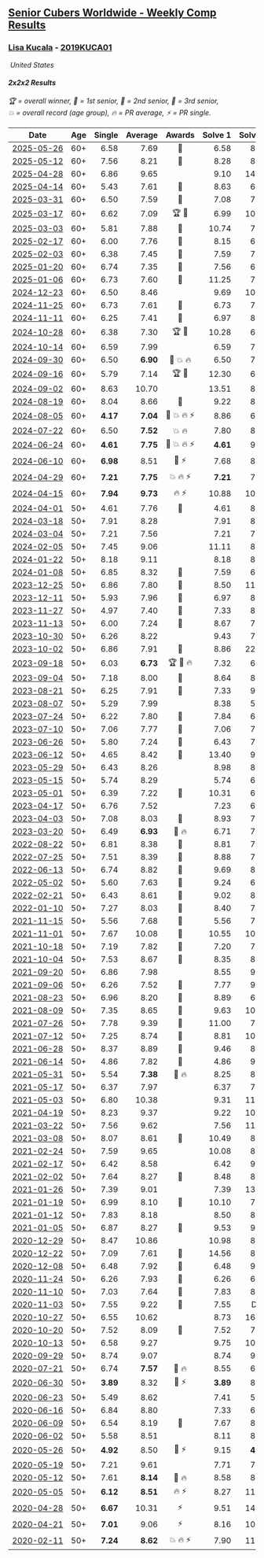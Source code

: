 <style>table {white-space: nowrap;}</style>
<link rel="stylesheet" type="text/css" href="/scw-comp/css/flags.css" />

## [Senior Cubers Worldwide - Weekly Comp Results](/scw-comp/results/)
### [Lisa Kucala](README.md) - [2019KUCA01](https://www.worldcubeassociation.org/persons/2019KUCA01?event=222)

<i class="flag flag-US" />&nbsp;United States

#### 2x2x2 Results

<span style="white-space: nowrap;">🏆 = overall winner</span>, <span style="white-space: nowrap;">🥇 = 1st senior</span>, <span style="white-space: nowrap;">🥈 = 2nd senior</span>, <span style="white-space: nowrap;">🥉 = 3rd senior</span>, <span style="white-space: nowrap;">💥 = overall record (age group)</span>, <span style="white-space: nowrap;">🔥 = PR average</span>, <span style="white-space: nowrap;">⚡ = PR single</span>.

| Date | Age | Single | Average | Awards | Solve 1 | Solve 2 | Solve 3 | Solve 4 | Solve 5 | Video |
| :--: | :--: | --: | --: | :--: | --: | --: | --: | --: | --: | :-- |
| [2025-05-26](../../results/2025-05-26/222.md) | 60+ | 6.58 | 7.69 | 🥈 | 6.58 | 8.36 | 7.79 | 7.37 | 7.92 | [Desktop](https://www.facebook.com/events/2135590763616965/permalink/2146588355850539) / [Mobile](https://m.facebook.com/events/2135590763616965?view=permalink&id=2146588355850539) |
| [2025-05-12](../../results/2025-05-12/222.md) | 60+ | 7.56 | 8.21 | 🥉 | 8.28 | 8.28 | 8.16 | 7.56 | 8.18 | [Desktop](https://www.facebook.com/events/1716950522530027/permalink/1724012591823820) / [Mobile](https://m.facebook.com/events/1716950522530027?view=permalink&id=1724012591823820) |
| [2025-04-28](../../results/2025-04-28/222.md) | 60+ | 6.86 | 9.65 |  | 9.10 | 14.31 | 11.23 | 8.63 | 6.86 | [Desktop](https://www.facebook.com/events/1398919087967450/permalink/1406837907175568) / [Mobile](https://m.facebook.com/events/1398919087967450?view=permalink&id=1406837907175568) |
| [2025-04-14](../../results/2025-04-14/222.md) | 60+ | 5.43 | 7.61 | 🥉 | 8.63 | 6.50 | 5.43 | 8.62 | 7.70 | [Desktop](https://www.facebook.com/events/686757560572325/permalink/696706769577404) / [Mobile](https://m.facebook.com/events/686757560572325?view=permalink&id=696706769577404) |
| [2025-03-31](../../results/2025-03-31/222.md) | 60+ | 6.50 | 7.59 | 🥈 | 7.08 | 7.06 | 10.17 | 8.64 | 6.50 | [Desktop](https://www.facebook.com/events/952001183807395/permalink/962300949444085) / [Mobile](https://m.facebook.com/events/952001183807395?view=permalink&id=962300949444085) |
| [2025-03-17](../../results/2025-03-17/222.md) | 60+ | 6.62 | 7.09 | 🏆 🥇 | 6.99 | 10.55 | 6.85 | 6.62 | 7.44 | [Desktop](https://www.facebook.com/events/4062322140668303/permalink/4076132362620614) / [Mobile](https://m.facebook.com/events/4062322140668303?view=permalink&id=4076132362620614) |
| [2025-03-03](../../results/2025-03-03/222.md) | 60+ | 5.81 | 7.88 | 🥈 | 10.74 | 7.56 | 5.81 | 6.74 | 9.34 | [Desktop](https://www.facebook.com/events/1685594042052171/permalink/1694353141176261) / [Mobile](https://m.facebook.com/events/1685594042052171?view=permalink&id=1694353141176261) |
| [2025-02-17](../../results/2025-02-17/222.md) | 60+ | 6.00 | 7.76 | 🥈 | 8.15 | 6.00 | 8.15 | 8.16 | 6.98 | [Desktop](https://www.facebook.com/events/1147070173669130/permalink/1157133902662757) / [Mobile](https://m.facebook.com/events/1147070173669130?view=permalink&id=1157133902662757) |
| [2025-02-03](../../results/2025-02-03/222.md) | 60+ | 6.38 | 7.45 | 🥉 | 7.59 | 7.56 | 7.21 | 6.38 | 8.63 | [Desktop](https://www.facebook.com/events/595481126781396/permalink/606095862386589) / [Mobile](https://m.facebook.com/events/595481126781396?view=permalink&id=606095862386589) |
| [2025-01-20](../../results/2025-01-20/222.md) | 60+ | 6.74 | 7.35 | 🥇 | 7.56 | 6.74 | 7.48 | 11.20 | 7.00 | [Desktop](https://www.facebook.com/events/918940140419097/permalink/928621972784247) / [Mobile](https://m.facebook.com/events/918940140419097?view=permalink&id=928621972784247) |
| [2025-01-06](../../results/2025-01-06/222.md) | 60+ | 6.73 | 7.60 | 🥈 | 11.25 | 7.32 | 6.73 | 7.21 | 8.27 | [Desktop](https://www.facebook.com/events/595415366757855/permalink/605662602399798) / [Mobile](https://m.facebook.com/events/595415366757855?view=permalink&id=605662602399798) |
| [2024-12-23](../../results/2024-12-23/222.md) | 60+ | 6.50 | 8.46 |  | 9.69 | 10.29 | 6.50 | 7.32 | 8.38 | [Desktop](https://www.facebook.com/events/1148887196801084/permalink/1153147186375085) / [Mobile](https://m.facebook.com/events/1148887196801084?view=permalink&id=1153147186375085) |
| [2024-11-25](../../results/2024-11-25/222.md) | 60+ | 6.73 | 7.61 | 🥉 | 6.73 | 7.80 | 9.10 | 7.70 | 7.33 | [Desktop](https://www.facebook.com/events/1257789925369732/permalink/1266527957829262) / [Mobile](https://m.facebook.com/events/1257789925369732?view=permalink&id=1266527957829262) |
| [2024-11-11](../../results/2024-11-11/222.md) | 60+ | 6.25 | 7.41 | 🥈 | 6.97 | 8.98 | 15.37 | 6.27 | 6.25 | [Desktop](https://www.facebook.com/events/1967492723733489/permalink/1977503842732377) / [Mobile](https://m.facebook.com/events/1967492723733489?view=permalink&id=1977503842732377) |
| [2024-10-28](../../results/2024-10-28/222.md) | 60+ | 6.38 | 7.30 | 🏆 🥇 | 10.28 | 6.42 | 7.91 | 6.38 | 7.56 | [Desktop](https://www.facebook.com/events/946695540632554/permalink/956204386348336) / [Mobile](https://m.facebook.com/events/946695540632554?view=permalink&id=956204386348336) |
| [2024-10-14](../../results/2024-10-14/222.md) | 60+ | 6.59 | 7.99 |  | 6.59 | 7.55 | 6.99 | 9.97 | 9.43 | [Desktop](https://www.facebook.com/events/892899002359105/permalink/902306248085047) / [Mobile](https://m.facebook.com/events/892899002359105?view=permalink&id=902306248085047) |
| [2024-09-30](../../results/2024-09-30/222.md) | 60+ | 6.50 | **6.90** | 🥈 💥 🔥 | 6.50 | 7.69 | 6.50 | 6.50 | 8.76 | [Desktop](https://www.facebook.com/events/559779533112258/permalink/570255208731357) / [Mobile](https://m.facebook.com/events/559779533112258?view=permalink&id=570255208731357) |
| [2024-09-16](../../results/2024-09-16/222.md) | 60+ | 5.79 | 7.14 | 🏆 🥇 | 12.30 | 6.64 | 6.74 | 5.79 | 8.04 | [Desktop](https://www.facebook.com/events/1432335554111064/permalink/1441260776551875) / [Mobile](https://m.facebook.com/events/1432335554111064?view=permalink&id=1441260776551875) |
| [2024-09-02](../../results/2024-09-02/222.md) | 60+ | 8.63 | 10.70 |  | 13.51 | 8.63 | 10.05 | 8.88 | 13.16 | [Desktop](https://www.facebook.com/events/536643418925945/permalink/541929651730655) / [Mobile](https://m.facebook.com/events/536643418925945?view=permalink&id=541929651730655) |
| [2024-08-19](../../results/2024-08-19/222.md) | 60+ | 8.04 | 8.66 | 🥉 | 9.22 | 8.62 | 15.04 | 8.15 | 8.04 | [Desktop](https://www.facebook.com/events/1156782986175552/permalink/1166147271905790) / [Mobile](https://m.facebook.com/events/1156782986175552?view=permalink&id=1166147271905790) |
| [2024-08-05](../../results/2024-08-05/222.md) | 60+ | **4.17** | **7.04** | 🥈 💥 🔥 ⚡ | 8.86 | 6.30 | 6.88 | 7.93 | **4.17** | [Desktop](https://www.facebook.com/events/1659713531529180/permalink/1668529183980948) / [Mobile](https://m.facebook.com/events/1659713531529180?view=permalink&id=1668529183980948) |
| [2024-07-22](../../results/2024-07-22/222.md) | 60+ | 6.50 | **7.52** | 💥 🔥 | 7.80 | 8.75 | 6.72 | 8.03 | 6.50 | [Desktop](https://www.facebook.com/events/909767637577126/permalink/918855560001667) / [Mobile](https://m.facebook.com/events/909767637577126?view=permalink&id=918855560001667) |
| [2024-06-24](../../results/2024-06-24/222.md) | 60+ | **4.61** | **7.75** | 🥉 💥 🔥 ⚡ | **4.61** | 9.22 | 8.50 | 6.74 | 8.01 | [Desktop](https://www.facebook.com/events/437464695833920/permalink/445238245056565) / [Mobile](https://m.facebook.com/events/437464695833920?view=permalink&id=445238245056565) |
| [2024-06-10](../../results/2024-06-10/222.md) | 60+ | **6.98** | 8.51 | 🥈 ⚡ | 7.68 | 8.26 | 9.59 | **6.98** | 13.36 | [Desktop](https://www.facebook.com/events/1031082051776253/permalink/1039487110935747) / [Mobile](https://m.facebook.com/events/1031082051776253?view=permalink&id=1039487110935747) |
| [2024-04-29](../../results/2024-04-29/222.md) | 60+ | **7.21** | **7.75** | 💥 🔥 ⚡ | **7.21** | 7.56 | 7.78 | 7.91 | 8.39 | [Desktop](https://www.facebook.com/events/728652622517739/permalink/736510185065316) / [Mobile](https://m.facebook.com/events/728652622517739?view=permalink&id=736510185065316) |
| [2024-04-15](../../results/2024-04-15/222.md) | 60+ | **7.94** | **9.73** | 🔥 ⚡ | 10.88 | 10.16 | 9.82 | 9.21 | **7.94** | [Desktop](https://www.facebook.com/events/288128664385253/permalink/303833992814720) / [Mobile](https://m.facebook.com/events/288128664385253?view=permalink&id=303833992814720) |
| [2024-04-01](../../results/2024-04-01/222.md) | 50+ | 4.61 | 7.76 | 🥉 | 4.61 | 8.86 | 7.93 | 8.01 | 7.33 | [Desktop](https://www.facebook.com/events/399816879472850/permalink/408046101983261) / [Mobile](https://m.facebook.com/events/399816879472850?view=permalink&id=408046101983261) |
| [2024-03-18](../../results/2024-03-18/222.md) | 50+ | 7.91 | 8.28 |  | 7.91 | 8.39 | 9.34 | 7.92 | 8.52 | [Desktop](https://www.facebook.com/events/962609138892132/permalink/969170501569329) / [Mobile](https://m.facebook.com/events/962609138892132?view=permalink&id=969170501569329) |
| [2024-03-04](../../results/2024-03-04/222.md) | 50+ | 7.21 | 7.56 |  | 7.21 | 7.57 | 7.45 | 7.81 | 7.67 | [Desktop](https://www.facebook.com/events/682023687232856/permalink/687335593368332) / [Mobile](https://m.facebook.com/events/682023687232856?view=permalink&id=687335593368332) |
| [2024-02-05](../../results/2024-02-05/222.md) | 50+ | 7.45 | 9.06 |  | 11.11 | 8.16 | 7.45 | 10.63 | 8.39 | [Desktop](https://www.facebook.com/events/3090201184445880/permalink/3102354103230588) / [Mobile](https://m.facebook.com/events/3090201184445880?view=permalink&id=3102354103230588) |
| [2024-01-22](../../results/2024-01-22/222.md) | 50+ | 8.18 | 9.11 |  | 8.18 | 8.53 | 9.34 | 9.81 | 9.46 | [Desktop](https://www.facebook.com/events/1080083269860734/permalink/1088038719065189) / [Mobile](https://m.facebook.com/events/1080083269860734?view=permalink&id=1088038719065189) |
| [2024-01-08](../../results/2024-01-08/222.md) | 50+ | 6.85 | 8.32 | 🥈 | 7.59 | 6.85 | 8.39 | 10.16 | 8.98 | [Desktop](https://www.facebook.com/events/1278843609453417/permalink/1285350438802734) / [Mobile](https://m.facebook.com/events/1278843609453417?view=permalink&id=1285350438802734) |
| [2023-12-25](../../results/2023-12-25/222.md) | 50+ | 6.86 | 7.80 | 🥈 | 8.50 | 11.46 | 6.97 | 6.86 | 7.93 | [Desktop](https://www.facebook.com/events/231087383363053/permalink/239641575840967) / [Mobile](https://m.facebook.com/events/231087383363053?view=permalink&id=239641575840967) |
| [2023-12-11](../../results/2023-12-11/222.md) | 50+ | 5.93 | 7.96 | 🥉 | 6.97 | 8.90 | 10.73 | 5.93 | 8.02 | [Desktop](https://www.facebook.com/events/1404140403643629/permalink/1411493986241604) / [Mobile](https://m.facebook.com/events/1404140403643629?view=permalink&id=1411493986241604) |
| [2023-11-27](../../results/2023-11-27/222.md) | 50+ | 4.97 | 7.40 | 🥈 | 7.33 | 8.01 | 10.88 | 4.97 | 6.85 | [Desktop](https://www.facebook.com/events/889636606027860/permalink/897065821951605) / [Mobile](https://m.facebook.com/events/889636606027860?view=permalink&id=897065821951605) |
| [2023-11-13](../../results/2023-11-13/222.md) | 50+ | 6.00 | 7.24 | 🥈 | 8.67 | 7.21 | 6.50 | 8.01 | 6.00 | [Desktop](https://www.facebook.com/events/1478121449586426/permalink/1485486198849951) / [Mobile](https://m.facebook.com/events/1478121449586426?view=permalink&id=1485486198849951) |
| [2023-10-30](../../results/2023-10-30/222.md) | 50+ | 6.26 | 8.22 |  | 9.43 | 7.89 | 8.50 | 8.28 | 6.26 | [Desktop](https://www.facebook.com/events/1074911313795532/permalink/1083243629628967) / [Mobile](https://m.facebook.com/events/1074911313795532?view=permalink&id=1083243629628967) |
| [2023-10-02](../../results/2023-10-02/222.md) | 50+ | 6.86 | 7.91 | 🥉 | 8.86 | 22.37 | 6.86 | 7.68 | 7.19 | [Desktop](https://www.facebook.com/events/1518773368939011/permalink/1526546251495056) / [Mobile](https://m.facebook.com/events/1518773368939011?view=permalink&id=1526546251495056) |
| [2023-09-18](../../results/2023-09-18/222.md) | 50+ | 6.03 | **6.73** | 🏆 🥇 🔥 | 7.32 | 6.03 | 6.50 | 6.38 | 8.87 | [Desktop](https://www.facebook.com/events/1636211493537200/permalink/1642435106248172) / [Mobile](https://m.facebook.com/events/1636211493537200?view=permalink&id=1642435106248172) |
| [2023-09-04](../../results/2023-09-04/222.md) | 50+ | 7.18 | 8.00 | 🥉 | 8.64 | 8.42 | 7.90 | 7.18 | 7.68 | [Desktop](https://www.facebook.com/events/190773964023185/permalink/200502419717006) / [Mobile](https://m.facebook.com/events/190773964023185?view=permalink&id=200502419717006) |
| [2023-08-21](../../results/2023-08-21/222.md) | 50+ | 6.25 | 7.91 | 🥉 | 7.33 | 9.10 | 7.56 | 8.84 | 6.25 | [Desktop](https://www.facebook.com/events/1826888371060368/permalink/1833912677024604) / [Mobile](https://m.facebook.com/events/1826888371060368?view=permalink&id=1833912677024604) |
| [2023-08-07](../../results/2023-08-07/222.md) | 50+ | 5.29 | 7.99 |  | 8.38 | 5.29 | 8.36 | 7.23 | 9.55 | [Desktop](https://www.facebook.com/events/274987855148595/permalink/276967908283923) / [Mobile](https://m.facebook.com/events/274987855148595?view=permalink&id=276967908283923) |
| [2023-07-24](../../results/2023-07-24/222.md) | 50+ | 6.22 | 7.80 | 🥈 | 7.84 | 6.22 | 9.27 | 6.30 | 10.61 | [Desktop](https://www.facebook.com/events/1475111463308788/permalink/1482443869242214) / [Mobile](https://m.facebook.com/events/1475111463308788?view=permalink&id=1482443869242214) |
| [2023-07-10](../../results/2023-07-10/222.md) | 50+ | 7.06 | 7.77 | 🥉 | 7.06 | 7.61 | 7.68 | 9.79 | 8.03 | [Desktop](https://www.facebook.com/events/198208716234931/permalink/202942842428185) / [Mobile](https://m.facebook.com/events/198208716234931?view=permalink&id=202942842428185) |
| [2023-06-26](../../results/2023-06-26/222.md) | 50+ | 5.80 | 7.24 | 🥈 | 6.43 | 7.61 | 8.49 | 5.80 | 7.67 | [Desktop](https://www.facebook.com/events/205496442461873/permalink/213647288313455) / [Mobile](https://m.facebook.com/events/205496442461873?view=permalink&id=213647288313455) |
| [2023-06-12](../../results/2023-06-12/222.md) | 50+ | 4.65 | 8.42 | 🥉 | 13.40 | 9.08 | 8.58 | 4.65 | 7.59 | [Desktop](https://www.facebook.com/events/2098018943739146/permalink/2107009839506723) / [Mobile](https://m.facebook.com/events/2098018943739146?view=permalink&id=2107009839506723) |
| [2023-05-29](../../results/2023-05-29/222.md) | 50+ | 6.43 | 8.26 |  | 8.98 | 8.20 | 6.43 | 8.60 | 7.98 | [Desktop](https://www.facebook.com/events/199553879662923/permalink/208290368789274) / [Mobile](https://m.facebook.com/events/199553879662923?view=permalink&id=208290368789274) |
| [2023-05-15](../../results/2023-05-15/222.md) | 50+ | 5.74 | 8.29 |  | 5.74 | 6.78 | 9.77 | 11.10 | 8.31 | [Desktop](https://www.facebook.com/events/943848890264789/permalink/951641629485515) / [Mobile](https://m.facebook.com/events/943848890264789?view=permalink&id=951641629485515) |
| [2023-05-01](../../results/2023-05-01/222.md) | 50+ | 6.39 | 7.22 | 🥈 | 10.31 | 6.39 | 6.58 | 7.35 | 7.73 | [Desktop](https://www.facebook.com/events/751816416413742/permalink/759022495693134) / [Mobile](https://m.facebook.com/events/751816416413742?view=permalink&id=759022495693134) |
| [2023-04-17](../../results/2023-04-17/222.md) | 50+ | 6.76 | 7.52 |  | 7.23 | 6.76 | 7.12 | 8.22 | 10.98 | [Desktop](https://www.facebook.com/events/786804792820217/permalink/794107588756604) / [Mobile](https://m.facebook.com/events/786804792820217?view=permalink&id=794107588756604) |
| [2023-04-03](../../results/2023-04-03/222.md) | 50+ | 7.08 | 8.03 | 🥈 | 8.93 | 7.08 | 7.15 | 8.38 | 8.56 | [Desktop](https://www.facebook.com/events/542929047949179/permalink/550256473883103) / [Mobile](https://m.facebook.com/events/542929047949179?view=permalink&id=550256473883103) |
| [2023-03-20](../../results/2023-03-20/222.md) | 50+ | 6.49 | **6.93** | 🥈 🔥 | 6.71 | 7.63 | 6.49 | 7.47 | 6.60 | [Desktop](https://www.facebook.com/events/241366535002371/permalink/248965284242496) / [Mobile](https://m.facebook.com/events/241366535002371?view=permalink&id=248965284242496) |
| [2022-08-22](../../results/2022-08-22/222.md) | 50+ | 6.81 | 8.38 | 🥈 | 8.81 | 7.78 | 11.42 | 6.81 | 8.55 | [Desktop](https://www.facebook.com/events/1050714292295463/permalink/1058911611475731) / [Mobile](https://m.facebook.com/events/1050714292295463?view=permalink&id=1058911611475731) |
| [2022-07-25](../../results/2022-07-25/222.md) | 50+ | 7.51 | 8.39 | 🥈 | 8.88 | 7.51 | 8.07 | 8.21 | 9.23 | [Desktop](https://www.facebook.com/events/735191414262810/permalink/742394746875810) / [Mobile](https://m.facebook.com/events/735191414262810?view=permalink&id=742394746875810) |
| [2022-06-13](../../results/2022-06-13/222.md) | 50+ | 6.74 | 8.82 | 🥈 | 9.69 | 8.38 | 8.95 | 9.13 | 6.74 | [Desktop](https://www.facebook.com/events/1292279001590904/permalink/1301696980649106) / [Mobile](https://m.facebook.com/events/1292279001590904?view=permalink&id=1301696980649106) |
| [2022-05-02](../../results/2022-05-02/222.md) | 50+ | 5.60 | 7.63 | 🥈 | 9.24 | 6.45 | 9.41 | 7.20 | 5.60 | [Desktop](https://www.facebook.com/events/5764445473571551/permalink/5803169413032490) / [Mobile](https://m.facebook.com/events/5764445473571551?view=permalink&id=5803169413032490) |
| [2022-02-21](../../results/2022-02-21/222.md) | 50+ | 6.43 | 8.61 | 🥇 | 9.02 | 8.66 | 8.79 | 6.43 | 8.37 | [Desktop](https://www.facebook.com/events/509549287201075/permalink/517209389768398) / [Mobile](https://m.facebook.com/events/509549287201075?view=permalink&id=517209389768398) |
| [2022-01-10](../../results/2022-01-10/222.md) | 50+ | 7.27 | 8.03 | 🥇 | 8.40 | 7.92 | 9.20 | 7.76 | 7.27 | [Desktop](https://www.facebook.com/events/461056852143654/permalink/464691981780141) / [Mobile](https://m.facebook.com/events/461056852143654?view=permalink&id=464691981780141) |
| [2021-11-15](../../results/2021-11-15/222.md) | 50+ | 5.56 | 7.68 | 🥉 | 5.56 | 7.41 | 7.12 | 11.54 | 8.51 | [Desktop](https://www.facebook.com/events/717487009641909/permalink/720763845980892) / [Mobile](https://m.facebook.com/events/717487009641909?view=permalink&id=720763845980892) |
| [2021-11-01](../../results/2021-11-01/222.md) | 50+ | 7.67 | 10.08 | 🥉 | 10.55 | 10.07 | 10.55 | 9.63 | 7.67 | [Desktop](https://www.facebook.com/events/556108165479652/permalink/561015751655560) / [Mobile](https://m.facebook.com/events/556108165479652?view=permalink&id=561015751655560) |
| [2021-10-18](../../results/2021-10-18/222.md) | 50+ | 7.19 | 7.82 | 🥈 | 7.20 | 7.19 | 8.53 | 7.72 | 8.93 | [Desktop](https://www.facebook.com/events/261213032615951/permalink/266978022039452) / [Mobile](https://m.facebook.com/events/261213032615951?view=permalink&id=266978022039452) |
| [2021-10-04](../../results/2021-10-04/222.md) | 50+ | 7.53 | 8.67 | 🥈 | 8.35 | 8.16 | 7.53 | 9.77 | 9.51 | [Desktop](https://www.facebook.com/events/1102565390277531/permalink/1108330119701058) / [Mobile](https://m.facebook.com/events/1102565390277531?view=permalink&id=1108330119701058) |
| [2021-09-20](../../results/2021-09-20/222.md) | 50+ | 6.86 | 7.98 |  | 8.55 | 9.55 | 6.86 | 7.12 | 8.26 | [Desktop](https://www.facebook.com/events/836337370416586/permalink/844142366302753) / [Mobile](https://m.facebook.com/events/836337370416586?view=permalink&id=844142366302753) |
| [2021-09-06](../../results/2021-09-06/222.md) | 50+ | 6.26 | 7.52 | 🥉 | 7.77 | 9.22 | 6.26 | 6.80 | 7.99 | [Desktop](https://www.facebook.com/events/208105634636421/permalink/214745397305778) / [Mobile](https://m.facebook.com/events/208105634636421?view=permalink&id=214745397305778) |
| [2021-08-23](../../results/2021-08-23/222.md) | 50+ | 6.96 | 8.20 | 🥉 | 8.89 | 6.96 | 9.77 | 7.87 | 7.83 | [Desktop](https://www.facebook.com/events/992549044856331/permalink/999833020794600) / [Mobile](https://m.facebook.com/events/992549044856331?view=permalink&id=999833020794600) |
| [2021-08-09](../../results/2021-08-09/222.md) | 50+ | 7.35 | 8.65 | 🥈 | 9.63 | 10.76 | 8.66 | 7.35 | 7.65 | [Desktop](https://www.facebook.com/events/799005364067137/permalink/802903440343996) / [Mobile](https://m.facebook.com/events/799005364067137?view=permalink&id=802903440343996) |
| [2021-07-26](../../results/2021-07-26/222.md) | 50+ | 7.78 | 9.39 | 🥉 | 11.00 | 7.78 | 8.80 | 9.61 | 9.75 | [Desktop](https://www.facebook.com/events/345405150546336/permalink/354133099673541) / [Mobile](https://m.facebook.com/events/345405150546336?view=permalink&id=354133099673541) |
| [2021-07-12](../../results/2021-07-12/222.md) | 50+ | 7.25 | 8.74 | 🥉 | 8.81 | 10.01 | 7.39 | 7.25 | 10.12 | [Desktop](https://www.facebook.com/events/511699716713156/permalink/518000009416460) / [Mobile](https://m.facebook.com/events/511699716713156?view=permalink&id=518000009416460) |
| [2021-06-28](../../results/2021-06-28/222.md) | 50+ | 8.37 | 8.89 | 🥈 | 9.46 | 8.81 | 8.40 | 8.37 | 9.93 | [Desktop](https://www.facebook.com/events/849999075950147/permalink/856244245325630) / [Mobile](https://m.facebook.com/events/849999075950147?view=permalink&id=856244245325630) |
| [2021-06-14](../../results/2021-06-14/222.md) | 50+ | 4.86 | 7.82 | 🥇 | 4.86 | 9.21 | 7.21 | 7.91 | 8.34 | [Desktop](https://www.facebook.com/events/318989363128881/permalink/324354422592375) / [Mobile](https://m.facebook.com/events/318989363128881?view=permalink&id=324354422592375) |
| [2021-05-31](../../results/2021-05-31/222.md) | 50+ | 5.54 | **7.38** | 🥈 🔥 | 8.25 | 8.07 | 7.71 | 6.37 | 5.54 | [Desktop](https://www.facebook.com/events/477312563557358/permalink/483484239606857) / [Mobile](https://m.facebook.com/events/477312563557358?view=permalink&id=483484239606857) |
| [2021-05-17](../../results/2021-05-17/222.md) | 50+ | 6.37 | 7.97 |  | 6.37 | 7.80 | 8.56 | 9.08 | 7.54 | [Desktop](https://www.facebook.com/events/294093895691078/permalink/302992908134510) / [Mobile](https://m.facebook.com/events/294093895691078?view=permalink&id=302992908134510) |
| [2021-05-03](../../results/2021-05-03/222.md) | 50+ | 6.80 | 10.38 |  | 9.31 | 11.00 | 10.84 | 6.80 | 19.68 | [Desktop](https://www.facebook.com/events/2542204919406396/permalink/2549469488679939) / [Mobile](https://m.facebook.com/events/2542204919406396?view=permalink&id=2549469488679939) |
| [2021-04-19](../../results/2021-04-19/222.md) | 50+ | 8.23 | 9.37 |  | 9.22 | 10.24 | 8.23 | 9.92 | 8.96 | [Desktop](https://www.facebook.com/events/195346665532379/permalink/201651574901888) / [Mobile](https://m.facebook.com/events/195346665532379?view=permalink&id=201651574901888) |
| [2021-03-22](../../results/2021-03-22/222.md) | 50+ | 7.56 | 9.62 |  | 7.56 | 11.50 | 11.14 | 9.72 | 8.00 | [Desktop](https://www.facebook.com/events/802754890451423/permalink/805986060128306) / [Mobile](https://m.facebook.com/events/802754890451423?view=permalink&id=805986060128306) |
| [2021-03-08](../../results/2021-03-08/222.md) | 50+ | 8.07 | 8.61 | 🥉 | 10.49 | 8.48 | 8.76 | 8.07 | 8.59 | [Desktop](https://www.facebook.com/events/286026952942446/permalink/294406935437781) / [Mobile](https://m.facebook.com/events/286026952942446?view=permalink&id=294406935437781) |
| [2021-02-24](../../results/2021-02-24/222.md) | 50+ | 7.59 | 9.65 |  | 10.08 | 8.01 | 10.86 | 13.06 | 7.59 | [Desktop](https://www.facebook.com/events/264199631979561/permalink/270366778029513) / [Mobile](https://m.facebook.com/events/264199631979561?view=permalink&id=270366778029513) |
| [2021-02-17](../../results/2021-02-17/222.md) | 50+ | 6.42 | 8.58 |  | 6.42 | 9.53 | 10.62 | 8.95 | 7.25 | [Desktop](https://www.facebook.com/events/2846210318979915/permalink/2847946518806295) / [Mobile](https://m.facebook.com/events/2846210318979915?view=permalink&id=2847946518806295) |
| [2021-02-02](../../results/2021-02-02/222.md) | 50+ | 7.64 | 8.27 | 🥉 | 8.48 | 8.60 | 7.73 | 7.64 | 13.13 | [Desktop](https://www.facebook.com/events/176364004262939/permalink/180572767175396) / [Mobile](https://m.facebook.com/events/176364004262939?view=permalink&id=180572767175396) |
| [2021-01-26](../../results/2021-01-26/222.md) | 50+ | 7.39 | 9.01 |  | 7.39 | 13.01 | 8.67 | 9.64 | 8.71 | [Desktop](https://www.facebook.com/events/415506712992555/permalink/419261242617102) / [Mobile](https://m.facebook.com/events/415506712992555?view=permalink&id=419261242617102) |
| [2021-01-19](../../results/2021-01-19/222.md) | 50+ | 6.99 | 8.10 | 🥉 | 10.10 | 7.89 | 8.45 | 6.99 | 7.96 | [Desktop](https://www.facebook.com/events/4019154624783622/permalink/4033054790060272) / [Mobile](https://m.facebook.com/events/4019154624783622?view=permalink&id=4033054790060272) |
| [2021-01-12](../../results/2021-01-12/222.md) | 50+ | 7.83 | 8.18 |  | 8.50 | 8.16 | 9.67 | 7.83 | 7.89 | [Desktop](https://www.facebook.com/events/154842819532367/permalink/157253309291318) / [Mobile](https://m.facebook.com/events/154842819532367?view=permalink&id=157253309291318) |
| [2021-01-05](../../results/2021-01-05/222.md) | 50+ | 6.87 | 8.27 | 🥉 | 9.53 | 9.53 | 7.15 | 8.12 | 6.87 | [Desktop](https://www.facebook.com/events/237822631087555/permalink/242018300667988) / [Mobile](https://m.facebook.com/events/237822631087555?view=permalink&id=242018300667988) |
| [2020-12-29](../../results/2020-12-29/222.md) | 50+ | 8.47 | 10.86 |  | 10.98 | 8.48 | 13.11 | DNF | 8.47 | [Desktop](https://www.facebook.com/events/807437066779451/permalink/811386939717797) / [Mobile](https://m.facebook.com/events/807437066779451?view=permalink&id=811386939717797) |
| [2020-12-22](../../results/2020-12-22/222.md) | 50+ | 7.09 | 7.61 | 🥉 | 14.56 | 8.31 | 7.33 | 7.20 | 7.09 | [Desktop](https://www.facebook.com/events/758481858355136/permalink/762610781275577) / [Mobile](https://m.facebook.com/events/758481858355136?view=permalink&id=762610781275577) |
| [2020-12-08](../../results/2020-12-08/222.md) | 50+ | 6.48 | 7.92 | 🥈 | 6.48 | 9.44 | 7.02 | 8.93 | 7.81 | [Desktop](https://www.facebook.com/events/1026387727837469/permalink/1029805687495673) / [Mobile](https://m.facebook.com/events/1026387727837469?view=permalink&id=1029805687495673) |
| [2020-11-24](../../results/2020-11-24/222.md) | 50+ | 6.26 | 7.93 | 🥉 | 6.26 | 6.77 | 7.68 | 21.49 | 9.35 | [Desktop](https://www.facebook.com/events/418254925863499/permalink/421556208866704) / [Mobile](https://m.facebook.com/events/418254925863499?view=permalink&id=421556208866704) |
| [2020-11-10](../../results/2020-11-10/222.md) | 50+ | 7.03 | 7.64 | 🥉 | 7.83 | 8.85 | 7.79 | 7.30 | 7.03 | [Desktop](https://www.facebook.com/events/355672432175632/permalink/360042735071935) / [Mobile](https://m.facebook.com/events/355672432175632?view=permalink&id=360042735071935) |
| [2020-11-03](../../results/2020-11-03/222.md) | 50+ | 7.55 | 9.22 | 🥉 | 7.55 | DNF | 9.01 | 8.16 | 10.48 | [Desktop](https://www.facebook.com/events/1239637256416110/permalink/1245137969199372) / [Mobile](https://m.facebook.com/events/1239637256416110?view=permalink&id=1245137969199372) |
| [2020-10-27](../../results/2020-10-27/222.md) | 50+ | 6.55 | 10.62 |  | 8.73 | 16.48 | 9.68 | 6.55 | 13.46 | [Desktop](https://www.facebook.com/events/814285582657691/permalink/820096208743295) / [Mobile](https://m.facebook.com/events/814285582657691?view=permalink&id=820096208743295) |
| [2020-10-20](../../results/2020-10-20/222.md) | 50+ | 7.52 | 8.09 | 🥉 | 7.52 | 7.94 | 7.93 | 8.96 | 8.40 | [Desktop](https://www.facebook.com/events/1017705805364611/permalink/1022044688264056) / [Mobile](https://m.facebook.com/events/1017705805364611?view=permalink&id=1022044688264056) |
| [2020-10-13](../../results/2020-10-13/222.md) | 50+ | 6.58 | 9.27 |  | 9.75 | 10.96 | 8.19 | 9.88 | 6.58 | [Desktop](https://www.facebook.com/events/2855876438029747/permalink/2863103010640423) / [Mobile](https://m.facebook.com/events/2855876438029747?view=permalink&id=2863103010640423) |
| [2020-09-29](../../results/2020-09-29/222.md) | 50+ | 8.74 | 9.07 |  | 8.74 | 9.09 | 15.62 | 9.19 | 8.92 | [Desktop](https://www.facebook.com/events/1202263490156156/permalink/1207909299591575) / [Mobile](https://m.facebook.com/events/1202263490156156?view=permalink&id=1207909299591575) |
| [2020-07-21](../../results/2020-07-21/222.md) | 50+ | 6.74 | **7.57** | 🥈 🔥 | 8.55 | 6.74 | 7.80 | 7.89 | 7.01 | [Desktop](https://www.facebook.com/events/1842039515939197/permalink/1847047588771723) / [Mobile](https://m.facebook.com/events/1842039515939197?view=permalink&id=1847047588771723) |
| [2020-06-30](../../results/2020-06-30/222.md) | 50+ | **3.89** | 8.32 | 🥉 ⚡ | **3.89** | 8.64 | 8.44 | 7.87 | 12.02 | [Desktop](https://www.facebook.com/events/679860472562391/permalink/683843868830718) / [Mobile](https://m.facebook.com/events/679860472562391?view=permalink&id=683843868830718) |
| [2020-06-23](../../results/2020-06-23/222.md) | 50+ | 5.49 | 8.62 |  | 7.41 | 5.49 | 9.10 | 10.43 | 9.35 | [Desktop](https://www.facebook.com/events/722150235200875/permalink/726580991424466) / [Mobile](https://m.facebook.com/events/722150235200875?view=permalink&id=726580991424466) |
| [2020-06-16](../../results/2020-06-16/222.md) | 50+ | 6.84 | 8.80 |  | 7.33 | 6.84 | 13.15 | 10.40 | 8.66 | [Desktop](https://www.facebook.com/events/604103587178706/permalink/607911803464551) / [Mobile](https://m.facebook.com/events/604103587178706?view=permalink&id=607911803464551) |
| [2020-06-09](../../results/2020-06-09/222.md) | 50+ | 6.54 | 8.19 | 🥉 | 7.67 | 8.38 | 19.71 | 8.52 | 6.54 | [Desktop](https://www.facebook.com/events/903549840109576/permalink/908242052973688) / [Mobile](https://m.facebook.com/events/903549840109576?view=permalink&id=908242052973688) |
| [2020-06-02](../../results/2020-06-02/222.md) | 50+ | 5.58 | 8.51 |  | 8.11 | 8.39 | 5.58 | 10.81 | 9.03 | [Desktop](https://www.facebook.com/events/3373950429496747/permalink/3381953725363084) / [Mobile](https://m.facebook.com/events/3373950429496747?view=permalink&id=3381953725363084) |
| [2020-05-26](../../results/2020-05-26/222.md) | 50+ | **4.92** | 8.50 | 🥉 ⚡ | 9.15 | **4.92** | 8.98 | 7.36 | 9.81 | [Desktop](https://www.facebook.com/events/688407551989463/permalink/691370505026501) / [Mobile](https://m.facebook.com/events/688407551989463?view=permalink&id=691370505026501) |
| [2020-05-19](../../results/2020-05-19/222.md) | 50+ | 7.21 | 9.61 |  | 7.71 | 7.21 | 9.38 | 11.74 | 21.35 | [Desktop](https://www.facebook.com/events/1880761498725633/permalink/1884968221638294) / [Mobile](https://m.facebook.com/events/1880761498725633?view=permalink&id=1884968221638294) |
| [2020-05-12](../../results/2020-05-12/222.md) | 50+ | 7.61 | **8.14** | 🥉 🔥 | 8.58 | 8.90 | 7.61 | 8.04 | 7.80 | [Desktop](https://www.facebook.com/events/546188069600739/permalink/547730619446484) / [Mobile](https://m.facebook.com/events/546188069600739?view=permalink&id=547730619446484) |
| [2020-05-05](../../results/2020-05-05/222.md) | 50+ | **6.12** | **8.51** | 🔥 ⚡ | 8.27 | 11.99 | **6.12** | 10.76 | 6.51 | [Desktop](https://www.facebook.com/events/3313106775587396/permalink/3317182431846497) / [Mobile](https://m.facebook.com/events/3313106775587396?view=permalink&id=3317182431846497) |
| [2020-04-28](../../results/2020-04-28/222.md) | 50+ | **6.67** | 10.31 | ⚡ | 9.51 | 14.80 | 12.00 | **6.67** | 9.43 | [Desktop](https://www.facebook.com/events/535188653858103/permalink/536101970433438) / [Mobile](https://m.facebook.com/events/535188653858103?view=permalink&id=536101970433438) |
| [2020-04-21](../../results/2020-04-21/222.md) | 50+ | **7.01** | 9.06 | ⚡ | 8.16 | 10.69 | 8.97 | 10.05 | **7.01** | [Desktop](https://www.facebook.com/events/880278499062375/permalink/884903591933199) / [Mobile](https://m.facebook.com/events/880278499062375?view=permalink&id=884903591933199) |
| [2020-02-11](../../results/2020-02-11/222.md) | 50+ | **7.24** | **8.62** | 💥 🔥 ⚡ | 7.90 | 11.99 | 10.01 | **7.24** | 7.96 | [Desktop](https://www.facebook.com/events/176704156956327/permalink/177822780177798) / [Mobile](https://m.facebook.com/events/176704156956327?view=permalink&id=177822780177798) |


<!-- Global site tag (gtag.js) - Google Analytics -->
<script async src="https://www.googletagmanager.com/gtag/js?id=UA-86348435-3"></script>
<script>window.dataLayer = window.dataLayer || []; function gtag() {dataLayer.push(arguments);} gtag('js', new Date()); gtag('config', 'UA-86348435-3');</script>

